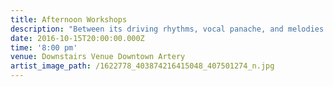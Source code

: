```yaml
---
title: Afternoon Workshops
description: "Between its driving rhythms, vocal panache, and melodies designed to hook deep, a careless listener might think Mike Ring's music is simply bombastic indie-pop. While the 24-year-old Colorado songwriter powers his songs with an infectious energy—both in his highly polished recordings and manic live show—his true artistic stamp is honesty and intimacy of his lyrics. Ring's lyrical voice is bold and unique, finding deep emotional resonance in sharp, elegant images and straightforward language. His ability to wrestle with themes of love, family, longing, and hope with clarity and immediacy drive the verve of his music."
date: 2016-10-15T20:00:00.000Z
time: '8:00 pm'
venue: Downstairs Venue Downtown Artery
artist_image_path: /1622778_403874216415048_407501274_n.jpg
---
```

